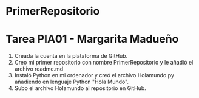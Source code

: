 # PrimerRepositorio
# Tarea PIA01  - Margarita Madueño 
1.	Creada la cuenta en la plataforma de GitHub.
2.	Creo mi primer repositorio  con nombre PrimerRepositorio y le añadió el archivo readme.md
4.	Instaló Python en mi ordenador y creó el archivo Holamundo.py añadiendo en lenguaje Python "Hola Mundo".
5.	Subo el archivo Holamundo al repositorio en GitHub.
